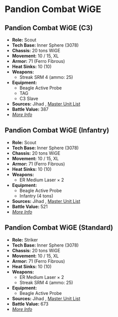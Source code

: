 # Pandion Combat WiGE 

## Pandion Combat WiGE (C3) 

- **Role:** Scout 
- **Tech Base:** Inner Sphere (3078) 
- **Chassis:** 20 tons WiGE 
- **Movement:** 10 / 15, XL 
- **Armor:** 71 (Ferro Fibrous) 
- **Heat Sinks:** 10 (10) 
- **Weapons:** 
  - Streak SRM 4 (ammo: 25) 
- **Equipment:** 
  - Beagle Active Probe 
  - TAG 
  - C3 Slave 
- **Sources:** Jihad , [Master Unit List](http://masterunitlist.info/Unit/Details/2413/pandion-combat-wige-c3) 
- **Battle Value:** 387 
- [*More Info*](pandion_combat_wige/pandion_combat_wige_c3.md) 

## Pandion Combat WiGE (Infantry) 

- **Role:** Scout 
- **Tech Base:** Inner Sphere (3078) 
- **Chassis:** 20 tons WiGE 
- **Movement:** 10 / 15, XL 
- **Armor:** 71 (Ferro Fibrous) 
- **Heat Sinks:** 10 (10) 
- **Weapons:** 
  - ER Medium Laser × 2 
- **Equipment:** 
  - Beagle Active Probe 
  - Infantry (4 tons) 
- **Sources:** Jihad , [Master Unit List](http://masterunitlist.info/Unit/Details/2414/pandion-combat-wige-infantry) 
- **Battle Value:** 521 
- [*More Info*](pandion_combat_wige/pandion_combat_wige_infantry.md) 

## Pandion Combat WiGE (Standard) 

- **Role:** Striker 
- **Tech Base:** Inner Sphere (3078) 
- **Chassis:** 20 tons WiGE 
- **Movement:** 10 / 15, XL 
- **Armor:** 71 (Ferro Fibrous) 
- **Heat Sinks:** 10 (10) 
- **Weapons:** 
  - ER Medium Laser × 2 
  - Streak SRM 4 (ammo: 25) 
- **Equipment:** 
  - Beagle Active Probe 
- **Sources:** Jihad , [Master Unit List](http://masterunitlist.info/Unit/Details/2415/pandion-combat-wige-standard) 
- **Battle Value:** 673 
- [*More Info*](pandion_combat_wige/pandion_combat_wige_standard.md) 

